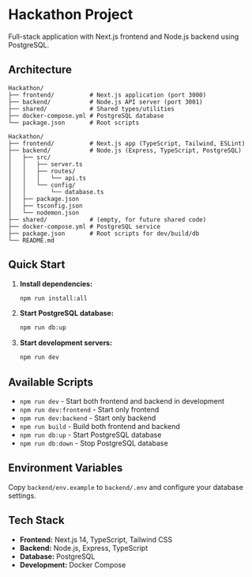 # Hackathon Project

Full-stack application with Next.js frontend and Node.js backend using PostgreSQL.

## Architecture

```
Hackathon/
├── frontend/          # Next.js application (port 3000)
├── backend/           # Node.js API server (port 3001)
├── shared/            # Shared types/utilities
├── docker-compose.yml # PostgreSQL database
└── package.json       # Root scripts
```

```
Hackathon/
├── frontend/          # Next.js app (TypeScript, Tailwind, ESLint)
├── backend/           # Node.js (Express, TypeScript, PostgreSQL)
│   ├── src/
│   │   ├── server.ts
│   │   ├── routes/
│   │   │   └── api.ts
│   │   └── config/
│   │       └── database.ts
│   ├── package.json
│   ├── tsconfig.json
│   └── nodemon.json
├── shared/            # (empty, for future shared code)
├── docker-compose.yml # PostgreSQL service
├── package.json       # Root scripts for dev/build/db
└── README.md
```

## Quick Start

1. **Install dependencies:**
   ```bash
   npm run install:all
   ```

2. **Start PostgreSQL database:**
   ```bash
   npm run db:up
   ```

3. **Start development servers:**
   ```bash
   npm run dev
   ```

## Available Scripts

- `npm run dev` - Start both frontend and backend in development
- `npm run dev:frontend` - Start only frontend
- `npm run dev:backend` - Start only backend
- `npm run build` - Build both frontend and backend
- `npm run db:up` - Start PostgreSQL database
- `npm run db:down` - Stop PostgreSQL database

## Environment Variables

Copy `backend/env.example` to `backend/.env` and configure your database settings.

## Tech Stack

- **Frontend:** Next.js 14, TypeScript, Tailwind CSS
- **Backend:** Node.js, Express, TypeScript
- **Database:** PostgreSQL
- **Development:** Docker Compose 